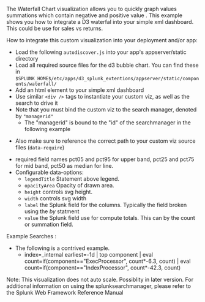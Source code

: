 The Waterfall Chart visualization allows you to quickly graph values summations which contain negative and positive value . This example shows you how to integrate a D3 waterfal into your simple xml dashboard.  This could be use for sales vs returns.

How to integrate this custom visualization into your deployment and/or
app:

+ Load the following `autodiscover.js` into your app's appserver/static
  directory
+ Load all required source files for the d3 bubble chart. You can find these in
  `$SPLUNK_HOME$/etc/apps/d3_splunk_extentions/appserver/static/components/waterfall/`
+ Add an html element to your simple xml dashboard
+ Use similar `<div />` tags to instantiate your custom viz, as well as the
  search to drive it
+ Note that you must bind the custom viz to the search manager, denoted by
  `"managerid"`
    -   The "managerid" is bound to the "id" of the searchmanager in the
        following example
- Also make sure to reference the correct path to your custom viz source
    files (`data-require`)
+ required field names pct05 and pct95 for upper band, pct25 and pct75 for mid band, pct50 as median for line.
+ Configurable data-options:
    - `legendTitle` Statement above legend.
    - `opacityArea` Opacity of drawn area.
    - `height` controls  svg height.
    - `width` controls svg width
    - `label`  the Splunk field for the columns.  Typically the field broken using the _by_ statment
    - `value` the Splunk field use for compute totals.  This can by the count or summation field.
    
Example Searches :

+ The following is a contrived example.
    - index=\_internal earliest=-1d | top component | eval count=if(component=="ExecProcessor", count\*-6.3, count) | eval count=if(component=="IndexProcessor", count\*-42.3, count) 


    
Note: This visualization does not auto scale.  Possiblity in later version.
For additional information on using the splunksearchmanager, please
refer to the Splunk Web Framework Reference Manual
